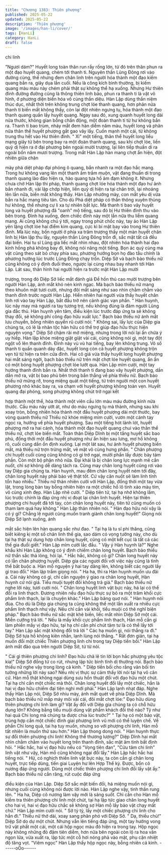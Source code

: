 ```yaml
---
title: "Chương 1383: Thiên phượng"
published: 2025-05-22
updated: 2025-05-22
description: 'Thiên phượng'
image: '/images/han-li/cover/'
tags: [HanLi]
category: HanLi
draft: false
---
```


chi linh

"Ngươi dám?" Huyết long toàn thân run rẩy rống lớn, từ đó trên
thân phun ra một đạo huyết quang, chém tới thanh ti.
Nguyên thần Lũng Đông rơi vào đường cùng, thế nhưng đem
chân linh trên người hóa thành một đạo kiếm quang bắn ra, giãy
dụa lần cuối.
Nếu là công kích bình thường, bị kiếm quang màu máu này chém
phải thật sự không thể hạ xuống.
Nhưng Hư thiên đỉnh đường đường cũng là thông thiên linh bảo,
phun ra thanh ti là vật vô hình, ở phương diện biến hóa vô cùng
thần diệu.
Hàn Lập dùng thần niệm thúc dục, nhất thời trên không trung chợt
lóe thanh quang, hơn phân nửa thanh ti biến mất không thấy, còn
lại đột nhiên ngưng tụ, hóa thành một đạo thanh quang quấn lấy
huyết quang. Ngay sau đó, xung quanh huyết long dài nửa thước,
không gian bỗng chấn động, một đoàn thanh ti từ hư không bắn
ra.
Thanh ti bao trùm, nháy mắt đem hàn diễm năm màu, huyết long
và phân nửa thân thể huyết phượng gắt gao vây lấy. Cuốn mạnh
một cái, từ không trung thu hết vào Hư thiên đỉnh.
" Xì" một tiếng, thân thể huyết long liều mạng giãy từ bên trong
bay ra một đoàn thanh quang, sau khi chợt lóe, liền quỷ dị hiện ra
ở đại phương bên ngoài mười trượng, lại liên tiếp thuấn di ra
ngoài bốn năm mươi trượng.
Trong mắt Hàn Lập hàn mang chợt ẩn hiện, đột nhiên giữa chân

mày phá diệt pháp đại phóng ô quang, bắn nhanh ra một đạo hắc
mang.
Trong hư không vang lên một thanh âm trầm muộn, vật đang
thuấn di trong thanh quang lảo đảo hiện ra, hào quang tựa hồ ảm
đạm không ít.
Nhưng chưa chờ Hàn lập thi pháp, thanh quang chợt lóe hóa
thành một đạo hư ảnh bắn nhanh đi, vài lập chớp hiện, liền quỷ dị
hiện ra tại chân trời, lại nhoáng lên lần nữa, biến mất không thấy.
Hàn Lập nhướng mày, con mắt yêu dị vừa bắn ra hắc mang tiêu
tán.
Cho dù Phá diệt pháp có thần thông xuyên thủng hư không, thế
nhưng cự li xa tự nhiên bất lực.
Mà thanh ti bao vây huyết long và huyết phượng đã "oanh" mộ
tiếng, sau đó bị Hư thiên đỉnh thu vào bên trong.
Đỉnh hạ xuống, đem chiếc đỉnh này một lần nữa thu liễm quang
mang.
Ai cũng không chú ý tới, ngay trong phút chốc này, tay áo Hàn
Lập yên lặng chợt lóe hai điểm kim quang, cực kì bí mật bay vào
trong Hư thiên đỉnh.
Mà lúc này, bốn người ở phía xa trăm trượng thấy một màn huyết
chân linh bị Hàn lập thu lấy, nguyên thần Lũng Đông trốn đi, sắc
mặt tất cả đều đại biến.
Hai tu sĩ Lũng gia liếc mắt nhìn nhau, đột nhiên hóa thành hai đạo
kinh hồng phá không bay đi, không nói năng một tiếng. Bọn ác
quỷ cùng ma vật cũng theo sát bỏ chạy phía sau, phương hướng
bọn họ đào tẩu chính là phương hướng lúc trước Lũng Đông chạy
trốn.
Diệp Sở và bạch bào thiếu nữ cũng không có ý định đuổi theo,
ngược lại cùng nhau bay nhanh tới Hàn Lập.
Lát sau, thân hình hai người hiện ra trước mặt Hàn Lập mười

trượng, trong đó Diệp Sở liếc mắt đánh giá Đề hồn thú cao mười
trượng bên người Hàn Lập, ánh mắt khó nén kinh ngạc.
Mà bạch bào thiếu nữ mang theo khuôn mặt tươi cười, nhưng đôi
mắt sáng như sao nhìn chằm chằm vào thanh đỉnh trước người
Hàn Lập.
Hiển nhiên hai người vừa thấy huyết chân linh rơi vào tay Hàn
Lập, bắt đầu trở nên cảnh giác vạn phần.
" Hàn huynh, lúc nãy may mà ngươi ra tay tương trợ, nếu không
đúng là đám người Lũng gia đắc thủ. Hàn huynh yên tâm, điều
kiện lúc trước đáp ứng ta sẽ không thay đổi, sẽ không phí công
đạo hữu xuất lực." Bạch bào thiếu nữ ánh mắt lưu chuyển, bỗng
nhiên quyển rũ cười nói: " Không sai, lấy lực của Diệp gia chúng
ta, có lẽ là nhân tộc hãn hữu có thể trợ giúp đạo hữu thực hiện
nguyện vọng." Diệp Sở chậm rãi mở miệng, nhưng trong lời nói
lại ẩn chứa ý uy hiếp.
Hàn lập khóe miệng giật giật vài cái, cũng không nói gì, một tay
đột ngột vỗ lên thanh đỉnh.
Đỉnh này vù vù hai tiếng, bay lên không trung. Vô số thanh ti quấn
quanh dày đặc, huyết long còn cả huyết phượng không trộn vẹn
từ từ hiện ra trên cửa đỉnh.
Hai cô giá vừa thấy huyết long huyết phượng hai mắt sáng ngời,
bạch bào thiếu nữ trên mặt chợt lóe huyết quang, ẩn ẩn có một
bóng huyết phượng chợt lóe lướt qua.
Hàn Lập mỉm cười, một tay hướng thanh đỉnh bắn ra.
Nhất thời thanh ti đang bao vây huyết phượng, dần dần mở ra,
vật bị bao phủ bên trong bắn thẳng về phía thiếu nữ.
Bạch bào thiếu nữ mừng rỡ, trong miệng quát một tiếng, từ trên
người một con huyết phương nhỏ khác bay ra, va chạm với huyết
phượng không toàn vẹn.
Huyết quang đại phóng, song phượng không chút trở ngại kết

hợp thành một thể, hóa thành một viên cầu lớn màu máu đường
kính nửa thước. Cầu máu này ướt át, như do máu ngưng tụ mà
thành, nhưng sau khi xoay tròn, bỗng nhiên hóa thành một đầu
huyết phượng dài một thước, bay vòng quanh thiếu nữ
Thiếu nữ khóe miệng mỉm cười, vươn một cánh tay ngọc ra,
hướng về phía huyết phượng.
Sau một tiếng hót lảnh lót, huyết phượng mở ra hai cánh, hóa
thành một đạo huyết quang chui vào thân thể thiếu nữ, chợt lóe
biến mất.
Toàn thân Diệp Dĩnh bị một tầng huyết sắc bao phủ, đồng thời
một đầu huyết phượng như ẩn hiện sau lưng, mơ hồ không rõ,
cuối cùng dần ổn định xuống.
Lại một lát sau, hư ảnh huyết phượng biến mất, mà thiếu nữ trợn
trừng mắt, vẻ mặt vô cùng hưng phấn.
" Chân phượng chi huyết cuối cùng cũng không có gì trở ngại,
mười phần lấy được bảy tám phần. Còn một bộ phận nhỏ nữa.
Đại khái là bị chân long lực mạnh mẽ cắn nuốt, chỉ sợ không dễ
dàng tách ra. Cũng may chân long huyết cũng rơi vào tay Diệp gia
chúng ta. Hàn huynh, mau đêm chân long huyết ném tới đây,
chân long huyết này phải bảo vệ thật tốt. Cứ vậy căn nuốt sẽ làm
linh tính tổn hao nhiều."
Thiếu nữ thản nhiên cười với Hàn Lập, đồng thời một tay vừa lật,
trong lòng bàn tay bỗng nhiên hiện ra một chiếc hồ lô tinh xảo
màu tím, vô cùng xinh đẹp.
Hàn Lập nhẽ cười.
" Diệp tiên tử, tại hạ nhớ không lầm, lúc trước chính là đáp ứng
nhị vị đoạt lại chân linh huyết. Hiện tại thiên phượng chi huyết đã
tới tay, còn chân long huyết này, tiên tử cũng muốn có tham lam
quá hay không." Hàn Lập thản nhiên nói.
" Hàn đạo hữu nói vậy là có ý gì? Chẳng lẽ ngươi cũng muốn
tranh giành chân long huyết!" Giọng nói Diệp Sở lạnh xuống, ánh

mắt sắc hiện lên hàn quang sắc như đao.
" Tại hạ là tu sĩ phi thăng, cũng biết kiêng kị một số chân linh thế
gia, sao dám có vọng tưởng này, cho dù tại hạ thật sự dung hợp
chân long huyết, cũng có một kết cục là tất cả các thế gia đuổi
giết." Hàn Lập mỉm cười lắc đầu.
" Vậy ý Hàn huynh là?" Nghe khẩu khí Hàn Lập không có ý định
chiếm chân long huyết. Bạch bào thiếu nữ thần sắc thả lỏng, hỏi
lại.
" Hắc hắc, không có gì? Chân long huyết này có lẫn chân phượng
huyết. Diệp gia các ngươi đối với việc này cũng là tình thế bắt
buộc a. Hàn mỗ nguyện ý hai tay dâng lên, không biết các người
lấy gì trao đổi." Hàn lập trầm giọng nói.
" Ha ha, thì ra Hàn huynh muốn ưu đãi a. Cái này không có gì, chỉ
cần nguyện ý giao ra chân long huyết, Hàn huynh cứ nói giá. Tiểu
muội tuyệt đối không trả giá." Bạch bào thiếu nữ nghe lời này,
tươi cười nói.
" Chân long huyết linh vật bực này, há lại có thể đổi ra linh thạch.
Đương nhiên nếu đạo hữu thực sự bỏ ra một trăm khối cực phẩm
linh thạch, lại là chuyện khác." Hàn Lập bâng quơ nói.
" Hàn huynh nói đùa. Cho dù là Diệp gia chúng ta cũng không thể
một lần xuất ra nhiều cực phẩm linh thạch như vậy. Nếu chỉ cần
vài khối, tiểu muội có thê nghĩ biện pháp." Bạch bào thiếu nữ sắc
mặt khẽ biến, liếc mắt nhìn Diệp Sở một cái. Miễn cưỡng trả lời.
" Nếu là mấy khối cực phẩm linh thạch, Hàn mỗ cần gì làm phiền
mấy vị đạo hữu, tại hạ chỉ cần phí chút tâm tư là có thể lấy tới
tay." Hàn Lập sắc mặt không đổi trả lời
" Các hạ muốn gì, nói thẳng ra đi." Diệp Sở tựa hồ không kiên
nhẫn, lạnh lùng nói thẳng.
" Rất đơn giản, tại hạ muốn đổi một chiếc Thiên phượng linh chi
trong tay Diệp tiền bối." Hàn Lập ánh mắt đảo qua trên người
Diệp Sở, từ từ nói.

" Cái gì thiên phượng chi linh? Đạo hữu chả lẽ tin lời bọn hắc
phượng yêu tộc kia!" Diệp Sở đồng tử co rút, nhưng lập tức bình
tĩnh dị thường nói.
Bạch bào thiếu nữ nghe vậy trong lòng cả kinh.
" Diệp tiền bối cho rằng vãn bối tin tưởng những lời này sao? Nếu
nhị vị thực sự cảm thấy lời nói tại hạ vô căn cứ. Hàn mỗ thật
không ngại dùng sưu hồn thuật đối với đạo hữu một chút. Tại hạ
chỉ cần một chiếc mà thôi. Chân long huyết đổi lấy một chiếc, hẳn
là hai vị đạo hữu chiếm đại tiện nghi mới phải." Hàn Lập lạnh nhạt
đáp.
Nghe thấy Hàn Lập nói, Diệp Sở nhíu mày, ánh mắt quét về phía
Diệp Dĩnh.
Mà bạch bào thiếu nữ mấp máy môi vài cái, đôi mắt chợt lóe:"
Đạo hữu dùng thiên phượng chi linh làm gì? Vật ấy đối với Diệp
gia chúng ta có chỗ hữu dụng lớn? Không bằng tiểu muội dùng
vật phẩm khách đổi thế nào? Tỷ như hai quả Chi long mà chúng
ta được chia lúc trước?"
" Tại hạ có một bảo vật, trùng hợp cần một chiếc đỉnh giai phượng
linh vũ mới có thể luyện chế. Về phần Chi long quả, tai hạ tuy
muốn, nhưng so với phượng chi linh, Hàn mỗ tất nhiên là muốn
thứ sau hơn." Hàn Lập thong dong nói.
" Hàn huynh thực sự đổi thiên phượng chi linh! Không thể thương
lượng?" Diệp Dĩnh hai mắt nhìn chằm chằm vào huyết long trên
thanh đỉnh, sắc mặt âm tình bất định hỏi.
" Hắc hắc, hai vị đạo hữu nếu có "Vọng tiên đan", "Cửu tâm chi
linh" linh vật như vậy, Hàn mỗ cũng không ngại đổi lấy." Hàn Lập
hắc hắc hai tiếng nói.
" Hừ, có nghịch thiên linh vật bực này, ta còn cần gì chân long
huyết, trực tiếp dùng, tiến giai Luyện hư lên Hợp Thể kỳ. Được,
bổn cô nương đáp ứng ngươi. Dùng một chiếc thiên phượng chi
linh đổi lấy vật ấy." Bạch bào thiếu nữ cắn răng, rút cuộc đáp ứng

điều kiện của Hàn Lập.
Diệp Sở sắc mặt biến đổi, há miệng muốn nói gì, nhưng cuối
cùng không nói được lời nào. Hàn Lập nghe vậy, tinh thần rung
lên.
" Ha ha, Diệp cô nương làm vậy mới là sáng suốt. Chỉ cần cho
Hàn mỗ kiểm tra thiên phượng chi linh một chút, tại hạ lập tức
giao chân long huyết cho hai vị, hai vị đạo hữu chắc sẽ không sợ
Hàn mỗ lấy bảo vật chạy mất chứ." Hàn Lập mỉm cười nói.
" Sở tỷ tỷ, lấy một chiếc phượng chi linh cho hắn đi." Thiếu nữ thở
dài, xoay sang phân phó với Diệp Sở.
" Dạ, thiếu chủ!" Diệp Sở do dự một chút. Nhưng vẫn lên tiếng
đáp ứng, một tay hướng vong trữ vật phất một cái, một cái hộp
ngọc màu đỏ hiện ra trong tay.
Hộp ngọc này không những đỏ đậm tiên diễm, hơn nữa bên ngoài
còn lộ ra hoa văn ngọn lửa, vừa xuất ra, lập tức một cỗ hơi nóng
phả vào mặt, phụ cận nhiệt độ tăng vọt.
"Viêm ngọc" Hàn Lập thấy hộp ngọc này, bỗng nhiên cả kinh.
------oOo------
